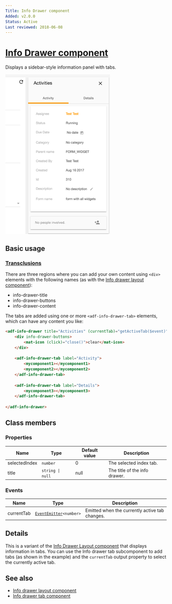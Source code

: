 ```yaml
---
Title: Info Drawer component
Added: v2.0.0
Status: Active
Last reviewed: 2018-06-08
---
```


# [Info Drawer component](../../lib/core/info-drawer/info-drawer.component.ts "Defined in info-drawer.component.ts")

Displays a sidebar-style information panel with tabs.

![Info drawer screenshot](https://github.com/Alfresco/alfresco-ng2-components/blob/development/docs/docassets/images/activities-infodrawer.png)

## Basic usage

### [Transclusions](../user-guide/transclusion.md)

There are three regions where you can add your own content using `<div>` elements
with the following names (as with the [Info drawer layout component](info-drawer-layout.component.md)):

-   info-drawer-title
-   info-drawer-buttons
-   info-drawer-content

The tabs are added using one or more `<adf-info-drawer-tab>` elements, which can
have any content you like:

```html
<adf-info-drawer title="Activities" (currentTab)="getActiveTab($event)">
    <div info-drawer-buttons>
        <mat-icon (click)="close()">clear</mat-icon>
    </div>

    <adf-info-drawer-tab label="Activity">
        <mycomponent1></mycomponent1>
        <mycomponent2></mycomponent2>
    </adf-info-drawer-tab>

    <adf-info-drawer-tab label="Details">
        <mycomponent3></mycomponent3>
    </adf-info-drawer-tab>

</adf-info-drawer>
```

## Class members

### Properties

| Name | Type | Default value | Description |
| ---- | ---- | ------------- | ----------- |
| selectedIndex | `number` | 0 | The selected index tab. |
| title | `string \| null` | null | The title of the info drawer. |

### Events

| Name | Type | Description |
| ---- | ---- | ----------- |
| currentTab | [`EventEmitter`](https://angular.io/api/core/EventEmitter)`<number>` | Emitted when the currently active tab changes. |

## Details

This is a variant of the [Info Drawer Layout component](info-drawer-layout.component.md) that displays information in tabs. You can use the Info drawer tab subcomponent to add tabs (as shown in the example) and the `currentTab` output property to select the currently active tab.

## See also

-   [Info drawer layout component](info-drawer-layout.component.md)
-   [Info drawer tab component](info-drawer-tab.component.md)
